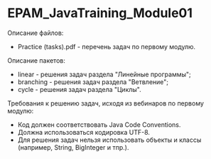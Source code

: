 # EPAM_JavaTraining_Module01

Описание файлов:
- Practice (tasks).pdf - перечень задач по первому модулю.

Описание пакетов:
- linear - решения задач раздела "Линейные программы";
- branching - решения задач раздела "Ветвление";
- cycle - решения задач раздела "Циклы".

Требования к решению задач, исходя из вебинаров по первому модулю:
- Код должен соответствовать Java Code Conventions.
- Должна использоваться кодировка UTF-8.
- Для решения задач нельзя использовать объекты и классы (например, String, BigInteger и тпр.).
